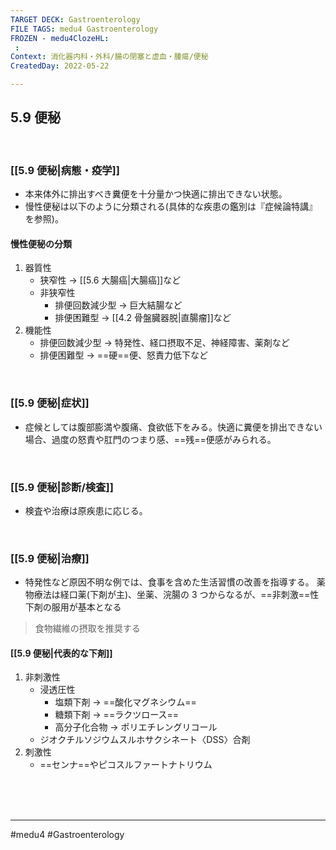 ```yaml
---
TARGET DECK: Gastroenterology
FILE TAGS: medu4 Gastroenterology
FROZEN - medu4ClozeHL:
 : 
Context: 消化器内科・外科/腸の閉塞と虚血・腫瘍/便秘
CreatedDay: 2022-05-22

---
```


## 5.9 便秘

<br>

### [[5.9 便秘|病態・疫学]]
* 本来体外に排出すべき糞便を十分量かつ快適に排出できない状態。
* 慢性便秘は以下のように分類される(具体的な疾患の鑑別は『症候論特講』を参照)。
#### 慢性便秘の分類
1. 器質性
	* 狭窄性 → [[5.6 大腸癌|大腸癌]]など
	* 非狭窄性
		* 排便回数減少型 → 巨大結腸など
		* 排便困難型 → [[4.2 骨盤臓器脱|直腸瘤]]など
2. 機能性
	* 排便回数減少型 → 特発性、経口摂取不足、神経障害、薬剤など
	* 排便困難型 → ==硬==便、怒責力低下など
<!--ID: 1653981782552-->
<!--ID: 1653205808340-->



<br>

### [[5.9 便秘|症状]]
* 症候としては腹部膨満や腹痛、食欲低下をみる。快適に糞便を排出できない場合、過度の怒責や肛門のつまり感、==残==便感がみられる。
<!--ID: 1653205808348-->


<br>

### [[5.9 便秘|診断/検査]]
* 検査や治療は原疾患に応じる。


<br>

### [[5.9 便秘|治療]]
* 特発性など原因不明な例では、食事を含めた生活習慣の改善を指導する。 薬物療法は経口薬(下剤が主)、坐薬、浣腸の 3 つからなるが、==非刺激==性下剤の服用が基本となる
>食物繊維の摂取を推奨する
<!--ID: 1653205808355-->




#### [[5.9 便秘|代表的な下剤]]
1. 非刺激性
	* 浸透圧性
		* 塩類下剤 → ==酸化マグネシウム==
		* 糖類下剤 → ==ラクツロース==
		* 高分子化合物 → ポリエチレングリコール
	* ジオクチルソジウムスルホサクシネート〈DSS〉合剤
2. 刺激性
	* ==センナ==やピコスルファートナトリウム
<!--ID: 1653205808362-->






<br><br><br>

---
#medu4 #Gastroenterology 
